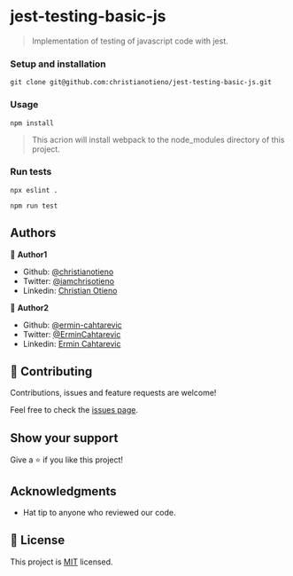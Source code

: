 # jest-testing-basic-js

> Implementation of testing of javascript code with jest.


### Setup and installation

```
git clone git@github.com:christianotieno/jest-testing-basic-js.git
```

### Usage

```
npm install
```

> This acrion will install webpack to the node_modules directory of this project.

### Run tests

```
npx eslint .
```

```
npm run test
```


## Authors

👤 **Author1**

- Github: [@christianotieno](https://github.com/christianotieno)
- Twitter: [@iamchrisotieno](https://twitter.com/iamchrisotieno)
- Linkedin: [Christian Otieno](https://linkedin.com/linkedinhandle)

👤 **Author2**

- Github: [@ermin-cahtarevic](https://github.com/ermin-cahtarevic)
- Twitter: [@ErminCahtarevic](https://twitter.com/ErminCahtarevic)
- Linkedin: [Ermin Cahtarevic](https://www.linkedin.com/in/ermincahtarevic/)

## 🤝 Contributing

Contributions, issues and feature requests are welcome!

Feel free to check the [issues page](https://github.com/christianotieno/jest-testing-basic-js/issues).

## Show your support

Give a ⭐️ if you like this project!

## Acknowledgments

- Hat tip to anyone who reviewed our code.

## 📝 License

This project is [MIT](https://opensource.org/licenses/MIT) licensed.
